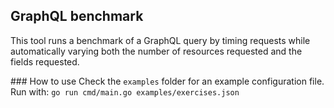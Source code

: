 ## GraphQL benchmark

This tool runs a benchmark of a GraphQL query by timing requests while automatically varying both the number of resources requested and the fields requested.

### How to use
Check the `examples` folder for an example configuration file.
Run with:
`go run cmd/main.go examples/exercises.json`
